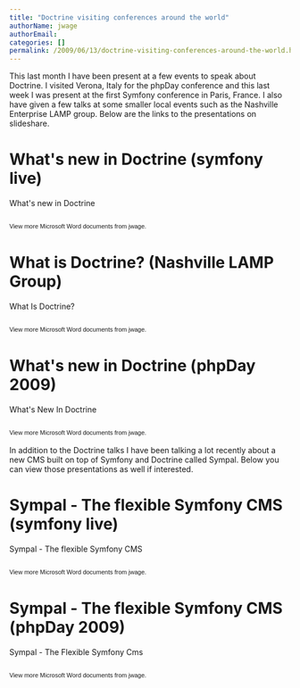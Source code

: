 ```yaml
---
title: "Doctrine visiting conferences around the world"
authorName: jwage
authorEmail:
categories: []
permalink: /2009/06/13/doctrine-visiting-conferences-around-the-world.html
---
```

This last month I have been present at a few events to speak about
Doctrine. I visited Verona, Italy for the phpDay conference and this
last week I was present at the first Symfony conference in Paris,
France. I also have given a few talks at some smaller local events such
as the Nashville Enterprise LAMP group. Below are the links to the
presentations on slideshare.

What's new in Doctrine (symfony live)
=====================================

<div style="width:425px;text-align:left" id="__ss_1576175">

What's new in Doctrine

<object style="margin:0px" width="425" height="355">

</object><div style="font-size:11px;font-family:tahoma,arial;height:26px;padding-top:2px;">

View more Microsoft Word documents from jwage.

</div></div>

What is Doctrine? (Nashville LAMP Group)
========================================

<div style="width:425px;text-align:left" id="__ss_1462019">

What Is Doctrine?

<object style="margin:0px" width="425" height="355">

</object><div style="font-size:11px;font-family:tahoma,arial;height:26px;padding-top:2px;">

View more Microsoft Word documents from jwage.

</div></div>

What's new in Doctrine (phpDay 2009)
====================================

<div style="width:425px;text-align:left" id="__ss_1453079">

What's New In Doctrine

<object style="margin:0px" width="425" height="355">

</object><div style="font-size:11px;font-family:tahoma,arial;height:26px;padding-top:2px;">

View more Microsoft Word documents from jwage.

</div></div>

In addition to the Doctrine talks I have been talking a lot recently
about a new CMS built on top of Symfony and Doctrine called Sympal.
Below you can view those presentations as well if interested.

Sympal - The flexible Symfony CMS (symfony live)
================================================

<div style="width:425px;text-align:left" id="__ss_1577300">

Sympal - The flexible Symfony CMS

<object style="margin:0px" width="425" height="355">

</object><div style="font-size:11px;font-family:tahoma,arial;height:26px;padding-top:2px;">

View more Microsoft Word documents from jwage.

</div></div>

Sympal - The flexible Symfony CMS (phpDay 2009)
===============================================

<div style="width:425px;text-align:left" id="__ss_1453080">

Sympal - The Flexible Symfony Cms

<object style="margin:0px" width="425" height="355">

</object><div style="font-size:11px;font-family:tahoma,arial;height:26px;padding-top:2px;">

View more Microsoft Word documents from jwage.

</div></div>


